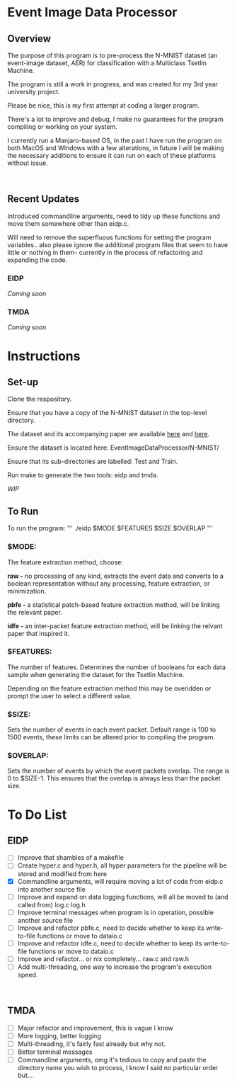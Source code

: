 # Event Image Data Processor

## Overview   
The purpose of this program is to pre-process the N-MNIST dataset (an event-image dataset, AER) for classification with a
Multiclass Tsetlin Machine.

The program is still a work in progress, and was created for my 3rd year university project.

Please be nice, this is my first attempt at coding a larger program.

There's a lot to improve and debug, I make no guarantees for the program compiling or working on your system.

I currently run a Manjaro-based OS, in the past I have run the program on both MacOS and WIndows with a few alterations, in
future I will be making the necessary additions to ensure it can run on each of these platforms without issue.

<br>

## Recent Updates

Introduced commandline arguments, need to tidy up these functions and move them somewhere other than eidp.c.

Will need to remove the superfluous functions for setting the program variables.. also please ignore the additional program files
that seem to have little or nothing in them- currently in the process of refactoring and expanding the code.

### EIDP
*Coming soon*
<br>  

### TMDA
*Coming soon*
<br>  



# Instructions  

## Set-up
Clone the respository.

Ensure that you have a copy of the N-MNIST dataset in the top-level directory. 

The dataset and its accompanying paper are available [here](https://www.garrickorchard.com/datasets/n-mnist) and [here](https://www.frontiersin.org/articles/10.3389/fnins.2015.00437/full).

Ensure the dataset is located here: EventImageDataProcessor/N-MNIST/

Ensure that its sub-directories are labelled: Test and Train.

Run make to generate the two tools: eidp and tmda.

*WIP*
<br> 

## To Run

To run the program:
'''
./eidp $MODE   $FEATURES   $SIZE   $OVERLAP
'''

### $MODE: 	

The feature extraction method, choose: 

**raw -**	no processing of any kind, extracts the event data and converts to a boolean representation without any processing, feature extraction, or minimization.
		
**pbfe -**	a statistical patch-based feature extraction method, will be linking the relevant paper.

**idfe -**	an inter-packet feature extraction method, will be linking the relvant paper that inspired it.


### $FEATURES: 

The number of features. Determines the number of booleans for each data sample when generating the dataset for the Tsetlin Machine.

Depending on the feature extraction method this may be overidden or prompt the user to select a different value.

### $SIZE:

Sets the number of events in each event packet. Default range is 100 to 1500 events, these limits can be altered prior to compiling the program. 

### $OVERLAP:

Sets the number of events by which the event packets overlap. The range is 0 to $SIZE-1. This ensures that the overlap is always less than the packet size.
<br> 




# To Do List 

## EIDP

- [ ] Improve that shambles of a makefile
- [ ] Create hyper.c and hyper.h, all hyper parameters for the pipeline will be stored and modified from here
- [x] Commandline arguments, will require moving a lot of code from eidp.c into another source file
- [ ] Improve and expand on data logging functions, will all be moved to (and called from) log.c log.h
- [ ] Improve terminal messages when program is in operation, possible another source file
- [ ] Improve and refactor pbfe.c, need to decide whether to keep its write-to-file functions or move to dataio.c
- [ ] Improve and refactor idfe.c, need to decide whether to keep its write-to-file functions or move to dataio.c 
- [ ] Improve and refactor... or nix completely... raw.c and raw.h
- [ ] Add multi-threading, one way to increase the program's execution speed.
<br>

## TMDA

- [ ] Major refactor and improvement, this is vague I know
- [ ] More logging, better logging
- [ ] Multi-threading, it's fairly fast already but why not.
- [ ] Better terminal messages
- [ ] Commandline arguments, omg it's tedious to copy and paste the directory name you wish to process, I know I said no particular order but...
<br>

